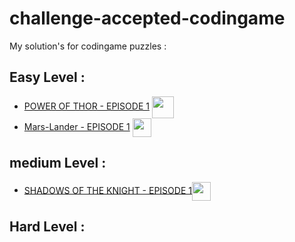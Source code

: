 # challenge-accepted-codingame

My solution's for codingame puzzles : 

## Easy Level : 
 - [POWER OF THOR - EPISODE 1](https://github.com/gazwannagm/challenge-accepted-codingame/blob/main/Week01/power%20of%20thor) <img src="https://res.cloudinary.com/deiwqu3r2/image/upload/v1656831970/icons8-thor-hammer-96_qg8m4j.png" width="35" align ="center">
 - [Mars-Lander - EPISODE 1](https://github.com/gazwannagm/challenge-accepted-codingame/blob/main/puzzles/Mars%20Lander%20-%20Episode%201) <img src="https://res.cloudinary.com/deiwqu3r2/image/upload/v1656832175/icons8-lander-64_baqomi.png" align="center" width="30">
 
## medium Level : 
 - [SHADOWS OF THE KNIGHT - EPISODE 1](https://github.com/gazwannagm/challenge-accepted-codingame/blob/main/Week01/SHADOWS%20OF%20THE%20KNIGHT%20-%20EPISODE%201)<img src="https://res.cloudinary.com/deiwqu3r2/image/upload/v1656832565/icons8-batman-96_baos6i.png" align="center" width="30">


## Hard Level : 
